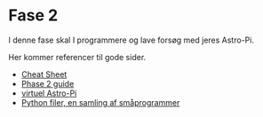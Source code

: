 # Fase 2
I denne fase skal I programmere og lave forsøg med jeres Astro-Pi.

Her kommer referencer til gode sider.
* [Cheat Sheet](https://github.com/raspberrypilearning/astro-pi-guide/blob/master/files/SenseHAT-Cheatsheet.pdf)
* [Phase 2 guide](https://projects.raspberrypi.org/en/projects/code-for-your-astro-pi-mission-space-lab-experiment/2)
* [virtuel Astro-Pi](https://trinket.io/python/7c70469bff)
* [Python filer, en samling af småprogrammer](/pythonFiler)
